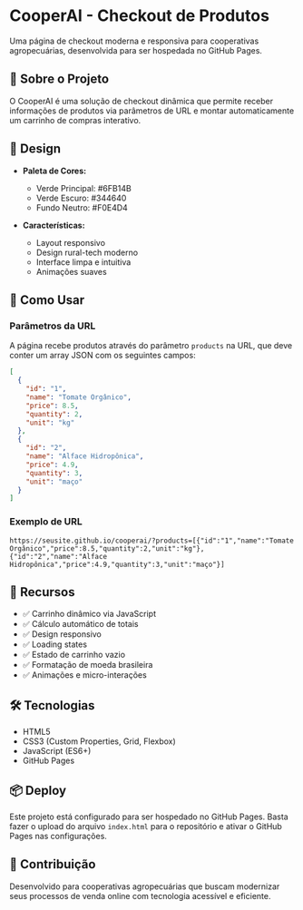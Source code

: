 
# CooperAI - Checkout de Produtos

Uma página de checkout moderna e responsiva para cooperativas agropecuárias, desenvolvida para ser hospedada no GitHub Pages.

## 🌱 Sobre o Projeto

O CooperAI é uma solução de checkout dinâmica que permite receber informações de produtos via parâmetros de URL e montar automaticamente um carrinho de compras interativo.

## 🎨 Design

- **Paleta de Cores:**
  - Verde Principal: #6FB14B
  - Verde Escuro: #344640
  - Fundo Neutro: #F0E4D4

- **Características:**
  - Layout responsivo
  - Design rural-tech moderno
  - Interface limpa e intuitiva
  - Animações suaves

## 🚀 Como Usar

### Parâmetros da URL

A página recebe produtos através do parâmetro `products` na URL, que deve conter um array JSON com os seguintes campos:

```json
[
  {
    "id": "1",
    "name": "Tomate Orgânico",
    "price": 8.5,
    "quantity": 2,
    "unit": "kg"
  },
  {
    "id": "2",
    "name": "Alface Hidropônica",
    "price": 4.9,
    "quantity": 3,
    "unit": "maço"
  }
]
```

### Exemplo de URL

```
https://seusite.github.io/cooperai/?products=[{"id":"1","name":"Tomate Orgânico","price":8.5,"quantity":2,"unit":"kg"},{"id":"2","name":"Alface Hidropônica","price":4.9,"quantity":3,"unit":"maço"}]
```

## 📱 Recursos

- ✅ Carrinho dinâmico via JavaScript
- ✅ Cálculo automático de totais
- ✅ Design responsivo
- ✅ Loading states
- ✅ Estado de carrinho vazio
- ✅ Formatação de moeda brasileira
- ✅ Animações e micro-interações

## 🛠️ Tecnologias

- HTML5
- CSS3 (Custom Properties, Grid, Flexbox)
- JavaScript (ES6+)
- GitHub Pages

## 📦 Deploy

Este projeto está configurado para ser hospedado no GitHub Pages. Basta fazer o upload do arquivo `index.html` para o repositório e ativar o GitHub Pages nas configurações.

## 🤝 Contribuição

Desenvolvido para cooperativas agropecuárias que buscam modernizar seus processos de venda online com tecnologia acessível e eficiente.

